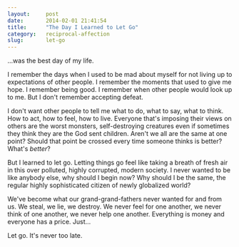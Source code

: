 ```yaml
---
layout:     post
date:       2014-02-01 21:41:54
title:      "The Day I Learned to Let Go"
category:   reciprocal-affection
slug:       let-go
---
```


…was the best day of my life.

I remember the days when I used to be mad about myself for not living up to expectations of other people. I remember the moments that used to give me hope. I remember being good. I remember when other people would look up to me. But I don't remember accepting defeat.

I don't want other people to tell me what to do, what to say, what to think. How to act, how to feel, how to live. Everyone that's imposing their views on others are the worst monsters, self-destroying creatures even if sometimes they think they are the God sent children. Aren't we all are the same at one point? Should that point be crossed every time someone thinks is better? What's *better*?

But I learned to let go. Letting things go feel like taking a breath of fresh air in this over polluted, highly corrupted, modern society. I never wanted to be like anybody else, why should I begin now? Why should I be the same, the regular highly sophisticated citizen of newly globalized world?

We've become what our grand-grand-fathers never wanted for and from us. We steal, we lie, we destroy. We never feel for one another, we never think of one another, we never help one another. Everything is money and everyone has a price. Just…

Let go. It's never too late.
